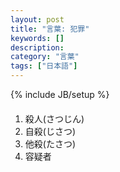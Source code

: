 ```yaml
---
layout: post
title: "言葉: 犯罪"
keywords: []
description: 
category: "言葉"
tags: ["日本語"]
---
```

{% include JB/setup %}


####
1. 殺人(さつじん)
2. 自殺(じさつ)
3. 他殺(たさつ)
4. 容疑者
